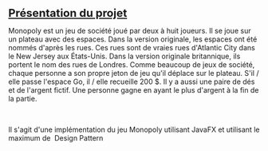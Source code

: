 <p><strong><span style="font-size: 22px;"><u>Pr&eacute;sentation du projet</u></span></strong></p>
<p>Monopoly est un jeu de soci&eacute;t&eacute; jou&eacute; par deux &agrave; huit joueurs. Il se joue sur un plateau avec des espaces. Dans la version originale, les espaces ont &eacute;t&eacute; nomm&eacute;s d&apos;apr&egrave;s les rues. Ces rues sont de vraies rues d&apos;Atlantic City dans le New Jersey aux &Eacute;tats-Unis. Dans la version originale britannique, ils portent le nom des rues de Londres. Comme beaucoup de jeux de soci&eacute;t&eacute;, chaque personne a son propre jeton de jeu qu&apos;il d&eacute;place sur le plateau. S&apos;il / elle passe l&apos;espace Go, il / elle recueille 200 $. Il y a aussi une paire de d&eacute;s et de l&apos;argent fictif. Une personne gagne en ayant le plus d&apos;argent &agrave; la fin de la partie.</p>
<p><br></p>
<p>Il s&apos;agit d&apos;une impl&eacute;mentation du jeu Monopoly utilisant JavaFX et utilisant le maximum de &nbsp;Design Pattern </p>
